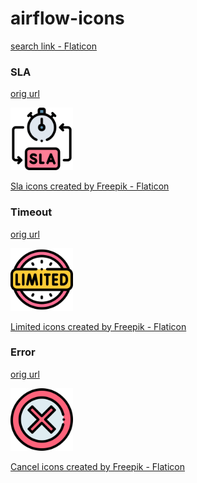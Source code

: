 # airflow-icons
<a href="https://www.flaticon.com/search?author_id=1&style_id=14&type=standard&word=sla"> search link - Flaticon</a>

### SLA
[orig url](https://www.flaticon.com/free-icon/sla_4968725)

<img src="icons/sla.png" width="100">

<a href="https://www.flaticon.com/free-icons/sla" title="sla icons">Sla icons created by Freepik - Flaticon</a>


### Timeout
[orig url](https://www.flaticon.com/free-icon/limited_5110779)

<img src="icons/limited.png" width="100">

<a href="https://www.flaticon.com/free-icons/limited" title="limited icons">Limited icons created by Freepik - Flaticon</a>


### Error
[orig url](https://www.flaticon.com/free-icon/error_1693138)

<img src="icons/error.png" width="100">

<a href="https://www.flaticon.com/free-icons/cancel" title="cancel icons">Cancel icons created by Freepik - Flaticon</a>
